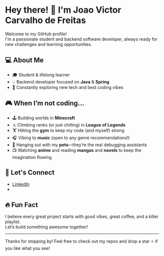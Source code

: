 # Hey there! 👋 I'm Joao Victor Carvalho de Freitas

Welcome to my GitHub profile!  
I'm a passionate student and backend software developer, always ready for new challenges and learning opportunities.

## 💻 About Me

- 🎓 Student & lifelong learner  
- 💡 Backend developer focused on **Java** & **Spring**
- 🌱 Constantly exploring new tech and best coding vibes

## 🎮 When I’m not coding...

- 🕹️ Building worlds in **Minecraft**
- ⚔️ Climbing ranks (or just chilling) in **League of Legends**
- 🏋️ Hitting the **gym** to keep my code (and myself) strong
- 🎧 Vibing to **music** (open to any genre recommendations!)
- 🐾 Hanging out with my **pets**—they’re the real debugging assistants
- 📺 Watching **anime** and reading **mangas** and **novels** to keep the imagination flowing

## 🚀 Let's Connect

- [LinkedIn](https://www.linkedin.com/in/joao-victor-carvalho-de-freitas/)
- 

## 🔥 Fun Fact

I believe every great project starts with good vibes, great coffee, and a killer playlist.  
Let’s build something awesome together!

---

Thanks for stopping by! Feel free to check out my repos and drop a star ⭐ if you like what you see!
